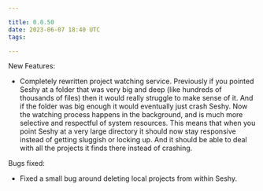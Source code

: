 ```yaml
---

title: 0.0.50
date: 2023-06-07 18:40 UTC
tags: 

---
```


New Features:

* Completely rewritten project watching service. Previously if you pointed
  Seshy at a folder that was very big and deep (like hundreds of thousands
  of files) then it would really struggle to make sense of it. And if the
  folder was big enough it would eventually just crash Seshy. Now the watching
  process happens in the background, and is much more selective and respectful
  of system resources. This means that when you point Seshy at a very large
  directory it should now stay responsive instead of getting sluggish or locking
  up. And it should be able to deal with all the projects it finds there instead
  of crashing.

Bugs fixed:

* Fixed a small bug around deleting local projects from within Seshy.


